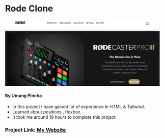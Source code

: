 # Rode Clone

![My Imge](./assets/my_image.PNG)


#### By Umang Pincha

- In this project I have gained lot of experience in HTML & Tailwind.
- Learned about positions , flexbox.
- It took me around 19 hours to complete this project.

### Project Link: [My Website](https://rode-clone-umang.netlify.app/)
